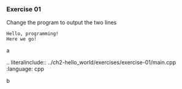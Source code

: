 ### Exercise 01

Change the program to output the two lines 

```
Hello, programming! 
Here we go!
```

a


.. literalinclude:: ../ch2-hello_world/exercises/exercise-01/main.cpp
   :language: cpp

b
